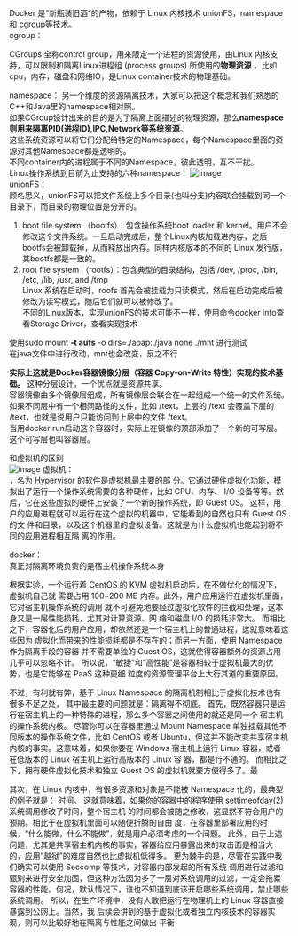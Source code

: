Docker 是“新瓶装旧酒”的产物，依赖于 Linux 内核技术 unionFS，namespace 和 cgroup等技术。  
cgroup：
  
   CGroups 全称control group，用来限定一个进程的资源使用，由Linux 内核支持，可以限制和隔离Linux进程组 (process groups) 所使用的**物理资源** ，比如cpu，内存，磁盘和网络IO，是Linux container技术的物理基础。

namespace：
  另一个维度的资源隔离技术，大家可以把这个概念和我们熟悉的C++和Java里的namespace相对照。  
  如果CGroup设计出来的目的是为了隔离上面描述的物理资源，那么**namespace则用来隔离PID(进程ID),IPC,Network等系统资源**。   
  这些系统资源可以将它们分配给特定的Namespace，每个Namespace里面的资源对其他Namespace都是透明的。  
  不同container内的进程属于不同的Namespace，彼此透明，互不干扰。  
  Linux操作系统到目前为止支持的六种namespace：
  ![image](https://user-images.githubusercontent.com/20179983/130415780-de138a5e-48f6-4330-9197-daf759701889.png)  
unionFS：  
顾名思义，unionFS可以把文件系统上多个目录(也叫分支)内容联合挂载到同一个目录下，而目录的物理位置是分开的。  
1. boot file system （bootfs）：包含操作系统boot loader 和 kernel。用户不会修改这个文件系统。一旦启动完成后，整个Linux内核加载进内存，之后bootfs会被卸载掉，从而释放出内存。同样内核版本的不同的 Linux 发行版，其bootfs都是一致的。    
2. root file system （rootfs）：包含典型的目录结构，包括 /dev, /proc, /bin, /etc, /lib, /usr, and /tmp  
Linux 系统在启动时，roofs 首先会被挂载为只读模式，然后在启动完成后被修改为读写模式，随后它们就可以被修改了。  
不同的Linux版本，实现unionFS的技术可能不一样，使用命令docker info查看Storage Driver，查看实现技术  

  使用sudo mount **-t aufs** -o dirs=./abap:./java none ./mnt 进行测试  
  在java文件中进行改动，mnt也会改变，反之不行  
  
  **实际上这就是Docker容器镜像分层（容器 Copy-on-Write 特性）实现的技术基础。** 这种分层设计，一个优点就是资源共享。  
  容器镜像由多个镜像层组成，所有镜像层会联合在一起组成一个统一的文件系统。如果不同层中有一个相同路径的文件，比如 /text，上层的 /text 会覆盖下层的 /text，也就是说用户只能访问到上层中的文件 /text。  
  当用docker run启动这个容器时，实际上在镜像的顶部添加了一个新的可写层。这个可写层也叫容器层。  
  
和虚拟机的区别  
![image](https://user-images.githubusercontent.com/20179983/140004695-7ded1ae3-c986-432d-8490-526cf4e40ae8.png)
虚拟机：  
，名为 Hypervisor 的软件是虚拟机最主要的部
分。它通过硬件虚拟化功能，模拟出了运行一个操作系统需要的各种硬件，比如 CPU、内存、
I/O 设备等等。然后，它在这些虚拟的硬件上安装了一个新的操作系统，即 Guest OS。
这样，用户的应用进程就可以运行在这个虚拟的机器中，它能看到的自然也只有 Guest OS 的文
件和目录，以及这个机器里的虚拟设备。这就是为什么虚拟机也能起到将不同的应用进程相互隔
离的作用。  

docker：  
真正对隔离环境负责的是宿主机操作系统本身   


根据实验，一个运行着 CentOS 的 KVM 虚拟机启动后，在不做优化的情况下，虚拟机自己就
需要占用 100~200 MB 内存。此外，用户应用运行在虚拟机里面，它对宿主机操作系统的调用
就不可避免地要经过虚拟化软件的拦截和处理，这本身又是一层性能损耗，尤其对计算资源、网
络和磁盘 I/O 的损耗非常大。
而相比之下，容器化后的用户应用，却依然还是一个宿主机上的普通进程，这就意味着这些因为
虚拟化而带来的性能损耗都是不存在的；而另一方面，使用 Namespace 作为隔离手段的容器
并不需要单独的 Guest OS，这就使得容器额外的资源占用几乎可以忽略不计。
所以说，“敏捷”和“高性能”是容器相较于虚拟机最大的优势，也是它能够在 PaaS 这种更细
粒度的资源管理平台上大行其道的重要原因。


不过，有利就有弊，基于 Linux Namespace 的隔离机制相比于虚拟化技术也有很多不足之处，
其中最主要的问题就是：隔离得不彻底。
首先，既然容器只是运行在宿主机上的一种特殊的进程，那么多个容器之间使用的就还是同一个
宿主机的操作系统内核。
尽管你可以在容器里通过 Mount Namespace 单独挂载其他不同版本的操作系统文件，比如
CentOS 或者 Ubuntu，但这并不能改变共享宿主机内核的事实。这意味着，如果你要在
Windows 宿主机上运行 Linux 容器，或者在低版本的 Linux 宿主机上运行高版本的 Linux 容
器，都是行不通的。
而相比之下，拥有硬件虚拟化技术和独立 Guest OS 的虚拟机就要方便得多了。最


其次，在 Linux 内核中，有很多资源和对象是不能被 Namespace 化的，最典型的例子就是：
时间。
这就意味着，如果你的容器中的程序使用 settimeofday(2) 系统调用修改了时间，整个宿主机
的时间都会被随之修改，这显然不符合用户的预期。相比于在虚拟机里面可以随便折腾的自由
度，在容器里部署应用的时候，“什么能做，什么不能做”，就是用户必须考虑的一个问题。
此外，由于上述问题，尤其是共享宿主机内核的事实，容器给应用暴露出来的攻击面是相当大
的，应用“越狱”的难度自然也比虚拟机低得多。
更为棘手的是，尽管在实践中我们确实可以使用 Seccomp 等技术，对容器内部发起的所有系统
调用进行过滤和甄别来进行安全加固，但这种方法因为多了一层对系统调用的过滤，一定会拖累
容器的性能。何况，默认情况下，谁也不知道到底该开启哪些系统调用，禁止哪些系统调用。
所以，在生产环境中，没有人敢把运行在物理机上的 Linux 容器直接暴露到公网上。当然，我
后续会讲到的基于虚拟化或者独立内核技术的容器实现，则可以比较好地在隔离与性能之间做出
平衡  
